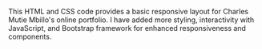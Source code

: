 This HTML and CSS code provides a basic responsive layout for Charles Mutie Mbillo's online portfolio. I have added more styling, interactivity with JavaScript, and Bootstrap framework  for enhanced responsiveness and components.
